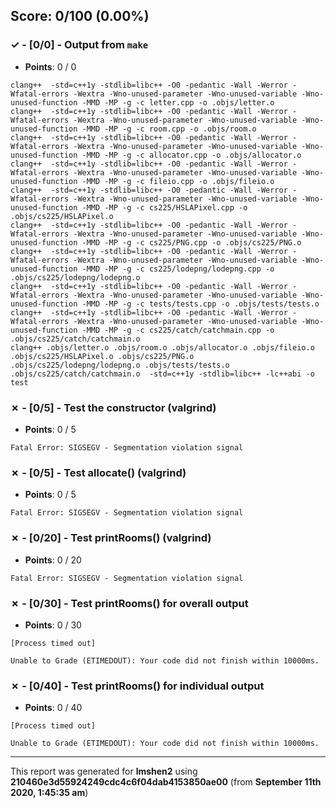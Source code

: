 


## Score: 0/100 (0.00%)


### ✓ - [0/0] - Output from `make`

- **Points**: 0 / 0


```
clang++  -std=c++1y -stdlib=libc++ -O0 -pedantic -Wall -Werror -Wfatal-errors -Wextra -Wno-unused-parameter -Wno-unused-variable -Wno-unused-function -MMD -MP -g -c letter.cpp -o .objs/letter.o
clang++  -std=c++1y -stdlib=libc++ -O0 -pedantic -Wall -Werror -Wfatal-errors -Wextra -Wno-unused-parameter -Wno-unused-variable -Wno-unused-function -MMD -MP -g -c room.cpp -o .objs/room.o
clang++  -std=c++1y -stdlib=libc++ -O0 -pedantic -Wall -Werror -Wfatal-errors -Wextra -Wno-unused-parameter -Wno-unused-variable -Wno-unused-function -MMD -MP -g -c allocator.cpp -o .objs/allocator.o
clang++  -std=c++1y -stdlib=libc++ -O0 -pedantic -Wall -Werror -Wfatal-errors -Wextra -Wno-unused-parameter -Wno-unused-variable -Wno-unused-function -MMD -MP -g -c fileio.cpp -o .objs/fileio.o
clang++  -std=c++1y -stdlib=libc++ -O0 -pedantic -Wall -Werror -Wfatal-errors -Wextra -Wno-unused-parameter -Wno-unused-variable -Wno-unused-function -MMD -MP -g -c cs225/HSLAPixel.cpp -o .objs/cs225/HSLAPixel.o
clang++  -std=c++1y -stdlib=libc++ -O0 -pedantic -Wall -Werror -Wfatal-errors -Wextra -Wno-unused-parameter -Wno-unused-variable -Wno-unused-function -MMD -MP -g -c cs225/PNG.cpp -o .objs/cs225/PNG.o
clang++  -std=c++1y -stdlib=libc++ -O0 -pedantic -Wall -Werror -Wfatal-errors -Wextra -Wno-unused-parameter -Wno-unused-variable -Wno-unused-function -MMD -MP -g -c cs225/lodepng/lodepng.cpp -o .objs/cs225/lodepng/lodepng.o
clang++  -std=c++1y -stdlib=libc++ -O0 -pedantic -Wall -Werror -Wfatal-errors -Wextra -Wno-unused-parameter -Wno-unused-variable -Wno-unused-function -MMD -MP -g -c tests/tests.cpp -o .objs/tests/tests.o
clang++  -std=c++1y -stdlib=libc++ -O0 -pedantic -Wall -Werror -Wfatal-errors -Wextra -Wno-unused-parameter -Wno-unused-variable -Wno-unused-function -MMD -MP -g -c cs225/catch/catchmain.cpp -o .objs/cs225/catch/catchmain.o
clang++ .objs/letter.o .objs/room.o .objs/allocator.o .objs/fileio.o .objs/cs225/HSLAPixel.o .objs/cs225/PNG.o .objs/cs225/lodepng/lodepng.o .objs/tests/tests.o .objs/cs225/catch/catchmain.o  -std=c++1y -stdlib=libc++ -lc++abi -o test

```


### ✗ - [0/5] - Test the constructor (valgrind)

- **Points**: 0 / 5


```
Fatal Error: SIGSEGV - Segmentation violation signal
```


### ✗ - [0/5] - Test allocate() (valgrind)

- **Points**: 0 / 5


```
Fatal Error: SIGSEGV - Segmentation violation signal
```


### ✗ - [0/20] - Test printRooms() (valgrind)

- **Points**: 0 / 20


```
Fatal Error: SIGSEGV - Segmentation violation signal
```


### ✗ - [0/30] - Test printRooms() for overall output

- **Points**: 0 / 30

```
[Process timed out]
```
```
Unable to Grade (ETIMEDOUT): Your code did not finish within 10000ms.
```


### ✗ - [0/40] - Test printRooms() for individual output

- **Points**: 0 / 40

```
[Process timed out]
```
```
Unable to Grade (ETIMEDOUT): Your code did not finish within 10000ms.
```


---

This report was generated for **lmshen2** using **210460e3d55924249cdc4c6f04dab4153850ae00** (from **September 11th 2020, 1:45:35 am**)
